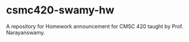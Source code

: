 # csmc420-swamy-hw
A repository for Homework announcement for CMSC 420 taught by Prof. Narayanswamy.

